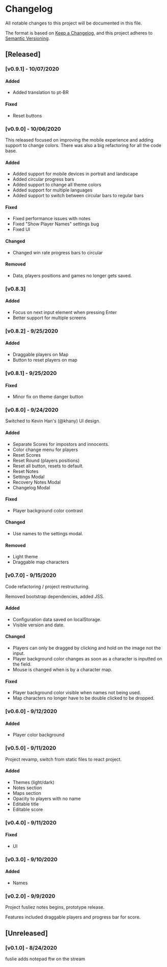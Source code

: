 # Changelog

All notable changes to this project will be documented in this file.

The format is based on [Keep a Changelog](https://keepachangelog.com/en/1.0.0/),
and this project adheres to [Semantic Versioning](https://semver.org/spec/v2.0.0.html).

## [Released]

### [v0.9.1] - 10/07/2020

#### Added

- Added translation to pt-BR

#### Fixed

- Reset buttons

### [v0.9.0] - 10/06/2020

This released focused on improving the mobile experience and adding support to
change colors.
There was also a big refactoring for all the code base.

#### Added

- Added support for mobile devices in portrait and landscape
- Added circular progress bars
- Added support to change all theme colors
- Added support for multiple languages
- Added support to switch between circular bars to regular bars

#### Fixed

- Fixed performance issues with notes
- Fixed "Show Player Names" settings bug
- Fixed UI

#### Changed

- Changed win rate progress bars to circular

#### Removed

- Data, players positions and games no longer gets saved.

### [v0.8.3]

#### Added

- Focus on next input element when pressing Enter
- Better support for multiple screens

### [v0.8.2] - 9/25/2020

#### Added

- Draggable players on Map
- Button to reset players on map

### [v0.8.1] - 9/25/2020

#### Fixed

- Minor fix on theme danger button

### [v0.8.0] - 9/24/2020

Switched to Kevin Han's (@khany) UI design.

#### Added

- Separate Scores for impostors and innocents.
- Color change menu for players
- Reset Scores
- Reset Round (players positions)
- Reset all button, resets to default.
- Reset Notes
- Settings Modal
- Recovery Notes Modal
- Changelog Modal

#### Fixed

- Player background color contrast

#### Changed

- Use names to the settings modal.

#### Removed

- Light theme
- Draggable map characters

### [v0.7.0] - 9/15/2020

Code refactoring / project restructuring.

Removed bootstrap dependencies, added JSS.

#### Added

- Configuration data saved on localStorage.
- Visible version and date.

#### Changed

- Players can only be dragged by clicking and hold on the image not the input.
- Player background color changes as soon as a character is inputted on the field.
- Mouse is changed when is by a character map.

#### Fixed

- Player background color visible when names not being used.
- Map characters no longer have to be double clicked to be dropped.

### [v0.6.0] - 9/12/2020

#### Added

- Player color background

### [v0.5.0] - 9/11/2020

Project revamp, switch from static files to react project.

#### Added

- Themes (light/dark)
- Notes section
- Maps section
- Opacity to players with no name
- Editable title
- Editable score

### [v0.4.0] - 9/11/2020

#### Fixed

- UI

### [v0.3.0] - 9/10/2020

#### Added

- Names

### [v0.2.0] - 9/9/2020

Project fusliez notes begins, prototype release.

Features included draggable players and progress bar for score.

## [Unreleased]

### [v0.1.0] - 8/24/2020

fuslie adds notepad ftw on the stream
